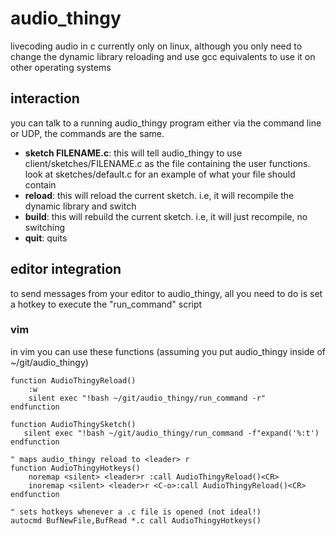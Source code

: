 # audio_thingy
 livecoding audio in c
 currently only on linux, although you only need to change the dynamic library reloading and use gcc equivalents to use it on other operating systems

## interaction
 you can talk to a running audio_thingy program either via the command line or UDP, the commands are the same.
 - **sketch FILENAME.c**: this will tell audio_thingy to use client/sketches/FILENAME.c as the file containing the user functions. look at sketches/default.c for an example of what your file should contain
 - **reload**: this will reload the current sketch. i.e, it will recompile the dynamic library and switch
 - **build**: this will rebuild the current sketch. i.e, it will just recompile, no switching
 - **quit**: quits

## editor integration
 to send messages from your editor to audio_thingy, all you need to do is set a hotkey to execute the "run_command" script
 
### vim
 in vim you can use these functions (assuming you put audio_thingy inside of ~/git/audio_thingy)
 ```vim
 function AudioThingyReload()
     :w
     silent exec "!bash ~/git/audio_thingy/run_command -r"
 endfunction
 
 function AudioThingySketch()
    silent exec "!bash ~/git/audio_thingy/run_command -f"expand('%:t')
 endfunction
 
 " maps audio_thingy reload to <leader> r
 function AudioThingyHotkeys()
     noremap <silent> <leader>r :call AudioThingyReload()<CR>
     inoremap <silent> <leader>r <C-o>:call AudioThingyReload()<CR> 
 endfunction
 
 " sets hotkeys whenever a .c file is opened (not ideal!)
 autocmd BufNewFile,BufRead *.c call AudioThingyHotkeys()
 ```
